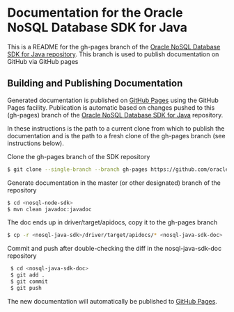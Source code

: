 # Documentation for the Oracle NoSQL Database SDK for Java

This is a README for the gh-pages branch of the
[Oracle NoSQL Database SDK for Java repository](https://github.com/oracle/nosql-java-sdk). This branch is used to publish documentation on GitHub via GitHub pages

## Building and Publishing Documentation

Generated documentation is published on
[GitHub Pages](https://oracle.github.io/nosql-java-sdk/) using the GitHub Pages
facility. Publication is automatic based on changes pushed to this (gh-pages)
branch of the
[Oracle NoSQL Database SDK for Java](https://github.com/oracle/nosql-java-sdk)
repository.

In these instructions <nosql-java-sdk> is the path to a current clone from
which to publish the documentation and <nosql-java-sdk-doc> is the path to
a fresh clone of the gh-pages branch (see instructions below).

Clone the gh-pages branch of the SDK repository

``` bash
$ git clone --single-branch --branch gh-pages https://github.com/oracle/nosql-java-sdk.git nosql-java-sdk-doc
```

Generate documentation in the master (or other designated) branch of the
repository

``` bash
$ cd <nosql-node-sdk>
$ mvn clean javadoc:javadoc
```

The doc ends up in driver/target/apidocs, copy it to the gh-pages branch

``` bash
$ cp -r <nosql-java-sdk>/driver/target/apidocs/* <nosql-java-sdk-doc>
```

Commit and push after double-checking the diff in the nosql-java-sdk-doc
repository

``` bash
 $ cd <nosql-java-sdk-doc>
 $ git add .
 $ git commit
 $ git push
```

The new documentation will automatically be published to
[GitHub Pages](https://oracle.github.io/nosql-java-sdk).
